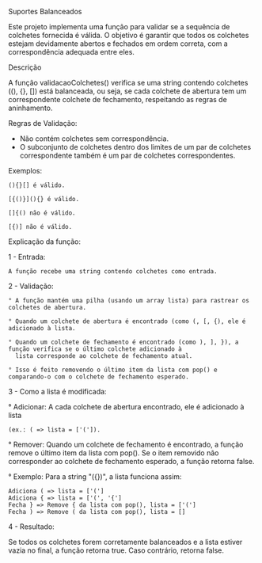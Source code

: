 Suportes Balanceados

Este projeto implementa uma função para validar se a sequência de colchetes fornecida é válida. O objetivo é garantir que todos os colchetes estejam devidamente abertos e fechados em ordem correta, com a correspondência adequada entre eles.

Descrição

A função validacaoColchetes() verifica se uma string contendo colchetes ((), {}, []) está balanceada, ou seja, se cada colchete de abertura tem um correspondente colchete de fechamento, respeitando as regras de aninhamento.

Regras de Validação:

- Não contém colchetes sem correspondência.
- O subconjunto de colchetes dentro dos limites de um par de colchetes correspondente também é um par de colchetes correspondentes.

Exemplos:

	(){}[] é válido.
 
	[{()}](){} é válido.
 
	[]{() não é válido.
 
	[{)] não é válido.

Explicação da função:

1 - Entrada: 
	
	A função recebe uma string contendo colchetes como entrada.

2 - Validação:

  	° A função mantém uma pilha (usando um array lista) para rastrear os colchetes de abertura.

  	° Quando um colchete de abertura é encontrado (como (, [, {), ele é adicionado à lista.

  	° Quando um colchete de fechamento é encontrado (como ), ], }), a função verifica se o último colchete adicionado à 
	  lista corresponde ao colchete de fechamento atual.

  	° Isso é feito removendo o último item da lista com pop() e comparando-o com o colchete de fechamento esperado.

3 - Como a lista é modificada:

° Adicionar: A cada colchete de abertura encontrado, ele é adicionado à lista 

	(ex.: ( => lista = ['(']).

° Remover: Quando um colchete de fechamento é encontrado, a função remove o último item da lista com pop(). Se o item removido não corresponder ao colchete de fechamento esperado, a função retorna false.

° Exemplo: Para a string "({})", a lista funciona assim:

	Adiciona ( => lista = ['(']
	Adiciona { => lista = ['(', '{']
	Fecha } => Remove { da lista com pop(), lista = ['(']
	Fecha ) => Remove ( da lista com pop(), lista = []
 
4 - Resultado: 

Se todos os colchetes forem corretamente balanceados e a lista estiver vazia no final, a função retorna true. Caso contrário, retorna false.
